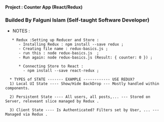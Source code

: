 #### Project : Counter App (React/Redux)


### Builded By Falguni Islam (Self-taught Software Developer)


* NOTES :

```
   * Redux :Setting up Reducer and Store :
      - Installing Redux : npm install --save redux ;
      - Creating file name : redux-basics.js ;
      - run this : node redux-basics.js  ;
      - Run again: node redux-basics.js (Result: { counter: 0 }) ;
      
      * Connecting Store to React : 
        - npm install --save react-redux ;
      
  * TYPES of STATE ------- EXAMPLE ------------ USE REDUX?
  1) Local UI State ---- Show/Hide BackDrop --- Mostly handled within components.

  2) Persistent State ---- All users, all posts,... --- Stored on Server, releveant slice managed by Redux .

  3) Client State ---- Is Authenticated? Filters set by User, ... --- Managed via Redux .


```